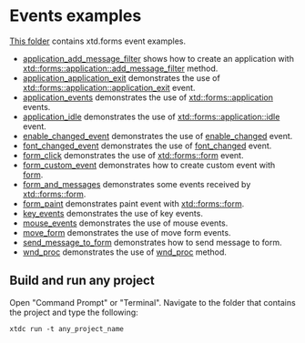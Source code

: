 # Events examples

[This folder](.) contains xtd.forms event examples.

* [application_add_message_filter](application_add_message_filter/README.md) shows how to create an application with  [xtd::forms::application::add_message_filter](https://gammasoft71.github.io/xtd/reference_guides/latest/classxtd_1_1forms_1_1application.html#a4f8eac12a2e3e29b5308846260788d14) method.
* [application_application_exit](application_application_exit/README.md) demonstrates the use of [xtd::forms::application::application_exit](https://gammasoft71.github.io/xtd/reference_guides/latest/classxtd_1_1forms_1_1application.html#af1adab6813016a8eea1ea6382abeeadc) event.
* [application_events](application_events/README.md) demonstrates the use of [xtd::forms::application](https://gammasoft71.github.io/xtd/reference_guides/latest/classxtd_1_1forms_1_1application.html) events.
* [application_idle](application_idle/README.md) demonstrates the use of [xtd::forms::application::idle](https://gammasoft71.github.io/xtd/reference_guides/latest/group__events.html#ga936f2c887b42e06ecb7e81d4d1bc33ba) event.
* [enable_changed_event](enable_changed_event/README.md) demonstrates the use of [enable_changed](https://gammasoft71.github.io/xtd/reference_guides/latest/group__events.html#ga34c92d7fb3eb02179db90c13669b6a70) event.
* [font_changed_event](font_changed_event/README.md) demonstrates the use of [font_changed](https://gammasoft71.github.io/xtd/reference_guides/latest/group__events.html#ga52494f7214b65db98e3a942acab5d506) event.
* [form_click](form_click/README.md) demonstrates the use of [xtd::forms::form](https://gammasoft71.github.io/xtd/reference_guides/latest/classxtd_1_1forms_1_1form.html) event.
* [form_custom_event](form_custom_event/README.md) demonstrates how to create custom event with [form](https://gammasoft71.github.io/xtd/reference_guides/latest/classxtd_1_1forms_1_1form.html).
* [form_and_messages](form_and_messages/README.md) demonstrates some events received by [xtd::forms::form](https://gammasoft71.github.io/xtd/reference_guides/latest/classxtd_1_1forms_1_1form.html).
* [form_paint](form_paint/README.md) demonstrates paint event with [xtd::forms::form](https://gammasoft71.github.io/xtd/reference_guides/latest/classxtd_1_1forms_1_1form.html).
* [key_events](key_events/README.md) demonstrates the use of key events.
* [mouse_events](mouse_events/README.md) demonstrates the use of mouse events.
* [move_form](move_form/README.md) demonstrates the use of move form events.
* [send_message_to_form](send_message_to_form/README.md) demonstrates how to send message to form.
* [wnd_proc](wnd_proc/README.md) demonstrates the use of [wnd_proc](https://gammasoft71.github.io/xtd/reference_guides/latest/classxtd_1_1forms_1_1control.html#ac75d78bfc73154decabddc734cd28096) method.

## Build and run any project

Open "Command Prompt" or "Terminal". Navigate to the folder that contains the project and type the following:

```shell
xtdc run -t any_project_name
```
